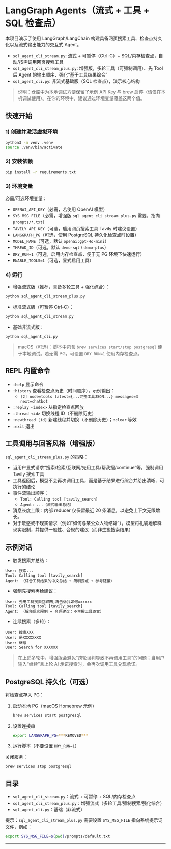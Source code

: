 # LangGraph Agents（流式 + 工具 + SQL 检查点）

本项目演示了使用 LangGraph/LangChain 构建具备网页搜索工具、检查点持久化以及流式输出能力的交互式 Agent。

- `sql_agent_cli_stream.py`: 流式 + 可暂停（Ctrl-C）+ SQL/内存检查点，自动/按需调用网页搜索工具
- `sql_agent_cli_stream_plus.py`: 增强版，多轮工具（可强制调用）、先 Tool 后 Agent 的输出顺序、强化“基于工具结果综合”
- `sql_agent_cli.py`: 非流式基础版（SQL 检查点），演示核心结构

> 说明：仓库中为本地调试方便保留了示例 API Key 与 brew 启停（请仅在本机调试使用）。在你的环境中，建议通过环境变量覆盖这两个值。

## 快速开始

### 1) 创建并激活虚拟环境

```bash
python3 -m venv .venv
source .venv/bin/activate
```

### 2) 安装依赖

```bash
pip install -r requirements.txt
```

### 3) 环境变量

必需/可选环境变量：

- `OPENAI_API_KEY`（必需，若使用 OpenAI 模型）
- `SYS_MSG_FILE`（必需，增强版 `sql_agent_cli_stream_plus.py` 需要，指向 `prompts/*.txt`）
- `TAVILY_API_KEY`（可选，启用网页搜索工具 Tavily 时建议设置）
- `LANGGRAPH_PG`（可选，使用 PostgreSQL 持久化检查点时设置）
- `MODEL_NAME`（可选，默认 `openai:gpt-4o-mini`）
- `THREAD_ID`（可选，默认 `demo-sql` / `demo-plus`）
- `DRY_RUN=1`（可选，启用内存检查点，便于无 PG 环境下快速运行）
- `ENABLE_TOOLS=1`（可选，显式启用工具）

### 4) 运行

- 增强流式版（推荐，具备多轮工具 + 强化综合）：

```bash
python sql_agent_cli_stream_plus.py
```

- 标准流式版（可暂停 Ctrl-C）：

```bash
python sql_agent_cli_stream.py
```

- 基础非流式版：

```bash
python sql_agent_cli.py
```

> macOS（可选）：脚本中包含 `brew services start/stop postgresql` 便于本地调试。若无需 PG，可设置 `DRY_RUN=1` 使用内存检查点。

## REPL 内置命令

- `:help` 显示命令
- `:history` 查看检查点历史（时间顺序），示例输出：
  - `[2] node=tools latest={...完整工具JSON...} messages=3 next=chatbot`
- `:replay <index>` 从指定检查点回放
- `:thread <id>` 切换线程 ID（不删除历史）
- `:newthread [id]` 新建线程并切换（不删除历史）；`:clear` 等效
- `:exit` 退出

## 工具调用与回答风格（增强版）

`sql_agent_cli_stream_plus.py` 的策略：

- 当用户显式请求“搜索/检索/互联网/先用工具/帮我搜/continue”等，强制调用 Tavily 搜索工具
- 工具返回后，模型不会再次调用工具，而是基于结果进行综合并给出清晰、可执行的结论
- 事件流输出顺序：
  - `Tool: Calling tool [tavily_search]`
  - `Agent: ...（流式输出总结）`
- 消息长度上限：内部 reducer 仅保留最近 20 条消息，以避免上下文无限增长。
- 对于敏感或不现实请求（例如“如何与某公众人物结婚”），模型将礼貌地解释现实限制，并提供一般性、合规的建议（而非生搬搜索结果）

## 示例对话

- 触发搜索并总结：

```
User: 搜索...
Tool: Calling tool [tavily_search]
Agent: （综合工具结果的中文总结 + 简明要点 + 参考链接）
```

- 强制先搜索再给建议：

```
User: 先用工具搜索互联网,再告诉我如何xxxxxx
Tool: Calling tool [tavily_search]
Agent: （解释现实限制 + 合理建议；不生搬工具原文）
```

- 连续搜索（多轮）：

```
User: 搜索XXX
User: 是XXXXXXXX
User: 继续
User: Search for XXXXXX
```

> 在上述多轮中，增强版会避免“跨轮误判导致不再调用工具”的问题；当用户输入“继续”且上轮 AI 承诺搜索时，会再次调用工具兑现承诺。

## PostgreSQL 持久化（可选）

将检查点存入 PG：

1. 启动本地 PG（macOS Homebrew 示例）
   ```bash
   brew services start postgresql
   ```
2. 设置连接串
   ```bash
   export LANGGRAPH_PG=***REMOVED***
   ```
3. 运行脚本（不要设置 `DRY_RUN=1`）

关闭服务：
```bash
brew services stop postgresql
```

## 目录

- `sql_agent_cli_stream.py`：流式 + 可暂停 + SQL/内存检查点
- `sql_agent_cli_stream_plus.py`：增强流式（多轮工具/强制搜索/强化综合）
- `sql_agent_cli.py`：基础（非流式）

提示：`sql_agent_cli_stream_plus.py` 需要设置 `SYS_MSG_FILE` 指向系统提示词文件，例如：
```bash
export SYS_MSG_FILE=$(pwd)/prompts/default.txt
```

---
